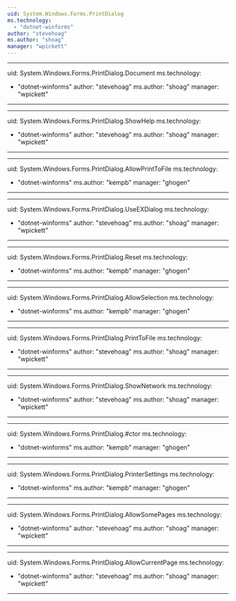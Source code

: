 ```yaml
---
uid: System.Windows.Forms.PrintDialog
ms.technology: 
  - "dotnet-winforms"
author: "stevehoag"
ms.author: "shoag"
manager: "wpickett"
---
```


---
uid: System.Windows.Forms.PrintDialog.Document
ms.technology: 
  - "dotnet-winforms"
author: "stevehoag"
ms.author: "shoag"
manager: "wpickett"
---

---
uid: System.Windows.Forms.PrintDialog.ShowHelp
ms.technology: 
  - "dotnet-winforms"
author: "stevehoag"
ms.author: "shoag"
manager: "wpickett"
---

---
uid: System.Windows.Forms.PrintDialog.AllowPrintToFile
ms.technology: 
  - "dotnet-winforms"
ms.author: "kempb"
manager: "ghogen"
---

---
uid: System.Windows.Forms.PrintDialog.UseEXDialog
ms.technology: 
  - "dotnet-winforms"
author: "stevehoag"
ms.author: "shoag"
manager: "wpickett"
---

---
uid: System.Windows.Forms.PrintDialog.Reset
ms.technology: 
  - "dotnet-winforms"
ms.author: "kempb"
manager: "ghogen"
---

---
uid: System.Windows.Forms.PrintDialog.AllowSelection
ms.technology: 
  - "dotnet-winforms"
ms.author: "kempb"
manager: "ghogen"
---

---
uid: System.Windows.Forms.PrintDialog.PrintToFile
ms.technology: 
  - "dotnet-winforms"
author: "stevehoag"
ms.author: "shoag"
manager: "wpickett"
---

---
uid: System.Windows.Forms.PrintDialog.ShowNetwork
ms.technology: 
  - "dotnet-winforms"
author: "stevehoag"
ms.author: "shoag"
manager: "wpickett"
---

---
uid: System.Windows.Forms.PrintDialog.#ctor
ms.technology: 
  - "dotnet-winforms"
ms.author: "kempb"
manager: "ghogen"
---

---
uid: System.Windows.Forms.PrintDialog.PrinterSettings
ms.technology: 
  - "dotnet-winforms"
ms.author: "kempb"
manager: "ghogen"
---

---
uid: System.Windows.Forms.PrintDialog.AllowSomePages
ms.technology: 
  - "dotnet-winforms"
author: "stevehoag"
ms.author: "shoag"
manager: "wpickett"
---

---
uid: System.Windows.Forms.PrintDialog.AllowCurrentPage
ms.technology: 
  - "dotnet-winforms"
author: "stevehoag"
ms.author: "shoag"
manager: "wpickett"
---
